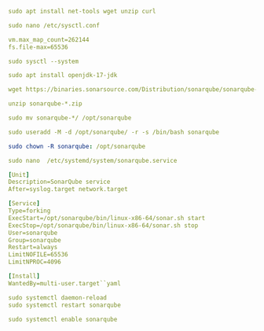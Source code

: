 ```yaml
sudo apt install net-tools wget unzip curl
```
```yaml
sudo nano /etc/sysctl.conf
```
```yaml
vm.max_map_count=262144
fs.file-max=65536
```
```yaml
sudo sysctl --system
```

```yaml
sudo apt install openjdk-17-jdk
```

```yaml
wget https://binaries.sonarsource.com/Distribution/sonarqube/sonarqube-9.9.7.96285.zip
```
```yaml
unzip sonarqube-*.zip
```
```yaml
sudo mv sonarqube-*/ /opt/sonarqube
```

```yaml
sudo useradd -M -d /opt/sonarqube/ -r -s /bin/bash sonarqube
```
```yaml
sudo chown -R sonarqube: /opt/sonarqube
```

```yaml
sudo nano  /etc/systemd/system/sonarqube.service
```
```yaml
[Unit]
Description=SonarQube service
After=syslog.target network.target

[Service]
Type=forking
ExecStart=/opt/sonarqube/bin/linux-x86-64/sonar.sh start
ExecStop=/opt/sonarqube/bin/linux-x86-64/sonar.sh stop
User=sonarqube
Group=sonarqube
Restart=always
LimitNOFILE=65536
LimitNPROC=4096

[Install]
WantedBy=multi-user.target``yaml
```
```yaml
sudo systemctl daemon-reload
sudo systemctl restart sonarqube
```
```yaml
sudo systemctl enable sonarqube
```
